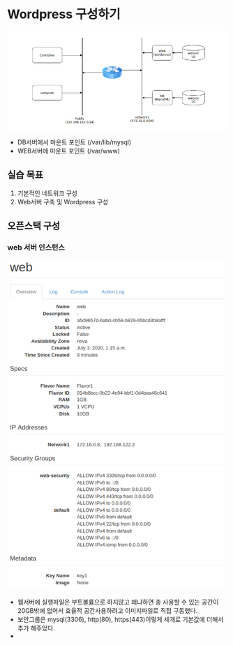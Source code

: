 # Wordpress 구성하기

<img src="https://github.com/hyunseungbin9408/CCCR_experience/blob/master/png/openstack_trainning_7.3.png" alt="drawing" width="700"/>

+ DB서버에서 마운트 포인트 (/var/lib/mysql)
+ WEB서버에 마운트 포인트 (/var/www)

## 실습 목표
 1. 기본적인 네트워크 구성
 2. Web서버 구축 및 Wordpress 구성
 
## 오픈스택 구성

### web 서버 인스턴스

<img src="https://github.com/hyunseungbin9408/CCCR_experience/blob/master/png/openstack_training_web.png" alt="drawing" width="500"/>

 + 웹서버에 실행파일은 부트볼륨으로 하지않고 왜냐하면 총 사용할 수 있는 공간이 20GB밖에 없어서 효율적 공간사용하려고 이미지파일로 직접 구동했다.
 + 보안그룹은 mysql(3306), http(80), https(443)이렇게 세개로 기본값에 더해서 추가 해주었다.
 + 
